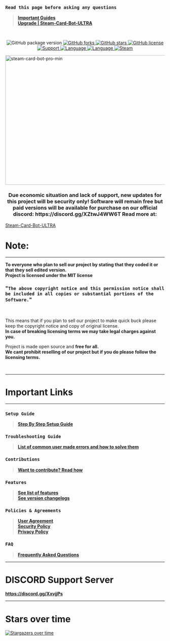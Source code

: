 ### `Read this page before asking any questions`
> **[Important Guides](https://github.com/Refloow/Steam-Card-Bot-PRO#important-links)**<br>
> **[Upgrade | Steam-Card-Bot-ULTRA](https://github.com/Refloow/Steam-Card-Bot-ULTRA)**<br>

<br>

<p align= "center">
  <img src="https://img.shields.io/github/package-json/v/Refloow/Steam-Card-Bot-PRO.svg" alt="GitHub package version">
  </a>
    <a href="https://github.com/Refloow/Steam-Card-Bot-PRO/network" target="_blank">
  <img src="https://img.shields.io/github/forks/Refloow/Steam-Card-Bot-PRO.svg?style=plastic" alt="GitHub forks">
  </a>
    <a href="https://github.com/Refloow/Steam-Card-Bot-PRO/stargazers" target="_blank">
  <img src="https://img.shields.io/github/stars/Refloow/Steam-Card-Bot-PRO.svg?style=plastic" alt="GitHub stars">
  </a>
    <a href="https://raw.githubusercontent.com/Refloow/Steam-Card-Bot-PRO/master/LICENSE">
  <img src="https://img.shields.io/badge/license-MIT-blue.svg?style=plastic" alt="GitHub license">
  </a>
    <a href="https://discord.gg/XxvjjPs" target="_blank">
  <img src="https://img.shields.io/discord/690327113039085600" alt="Support">
  </a>
    <a href="https://en.wikipedia.org/wiki/Node.js" target="_blank">
  <img src="https://img.shields.io/badge/Uses-Node.js-green" alt="Language">
  </a>
    <a href="https://en.wikipedia.org/wiki/JavaScript" target="_blank">
  <img src="https://img.shields.io/badge/language-JavaScript-yellow.svg" alt="Language">
  </a>
    <a href="https://steamcommunity.com/tradeoffer/new/?partner=392773011&token=CncehZti" target="_blank">
  <img src="https://img.shields.io/badge/steam-donate-yellow.svg" alt="Steam">
  </a>
</p>


<img width="614" height="409" alt="steam-card-bot-pro-min" src="https://github.com/user-attachments/assets/097f085c-6202-415d-91c2-d94154a5680c" />

<h3 align= "center"> Due economic situation and lack of support, new updates for this project will be security only! Software will remain free but paid versions will be available for purchase on our official discord: https://discord.gg/XZtwJ4WW6T 
Read more at:</h3>

[Steam-Card-Bot-ULTRA](https://github.com/Refloow/Steam-Card-Bot-ULTRA)

# Note:

<hr>

**To everyone who plan to sell our project by stating that they coded it or that they sell edited version.**<br>
**Project is licensed under the MIT license**<br>

### "`The above copyright notice and this permission notice shall be included in all copies or substantial portions of the Software.`"<br>

<br>

This means that if you plan to sell our project to make quick buck please keep the copyright notice and copy of original license. <br>
**In case of breaking licensing terms we may take legal charges against you.**

Project is made open source and **free for all.**<br>
**We cant prohibit reselling of our project but if you do please follow the licensing terms.**<br> 

<br>
<hr>

# Important Links

<hr>

### `Setup Guide`
> **[Step By Step Setup Guide](https://github.com/Refloow/Steam-Card-Bot-PRO/wiki)**<br>
### `Troubleshooting Guide`
> **[List of common user made errors and how to solve them](https://refloow.com/Open-Source-Projects/troubleshooting)**<br>
### `Contributions`
> **[Want to contribute? Read how](https://github.com/Refloow/Steam-Card-Bot-PRO/blob/master/.github/CONTRIBUTING.md)**<br>
### `Features`
> **[See list of features](https://github.com/Refloow/Steam-Card-Bot-PRO/blob/master/.github/FEATURES.md)**<br>
> **[See version changelogs](https://github.com/Refloow/Steam-Card-Bot-PRO/blob/master/.github/changelog.md)**<br>
### `Policies & Agreements`
> **[User Agreement](https://github.com/Refloow/Steam-Card-Bot-PRO/blob/master/.github/USER_AGREEMENT.md)**<br>
> **[Security Policy](https://github.com/Refloow/Steam-Card-Bot-PRO/security/policy)**<br>
> **[Privacy Policy](https://github.com/Refloow/Steam-Card-Bot-PRO/blob/master/.github/PRIVACY.md)**<br>
### `FAQ`
> **[Frequently Asked Questions](https://github.com/Refloow/Steam-Card-Bot-PRO/wiki/FAQ---Frequently-Asked-Questions)**<br>
<hr>

# DISCORD Support Server

**https://discord.gg/XxvjjPs**

<hr>

# Stars over time

[![Stargazers over time](https://starchart.cc/Refloow/Steam-Card-Bot-PRO.svg)](https://starchart.cc/Refloow/Steam-Card-Bot-PRO)

